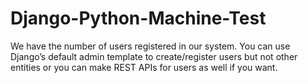 # Django-Python-Machine-Test
We have the number of users registered in our system. You can use Django’s default admin template to create/register users but not other entities or you can make REST APIs for users as well if you want.
